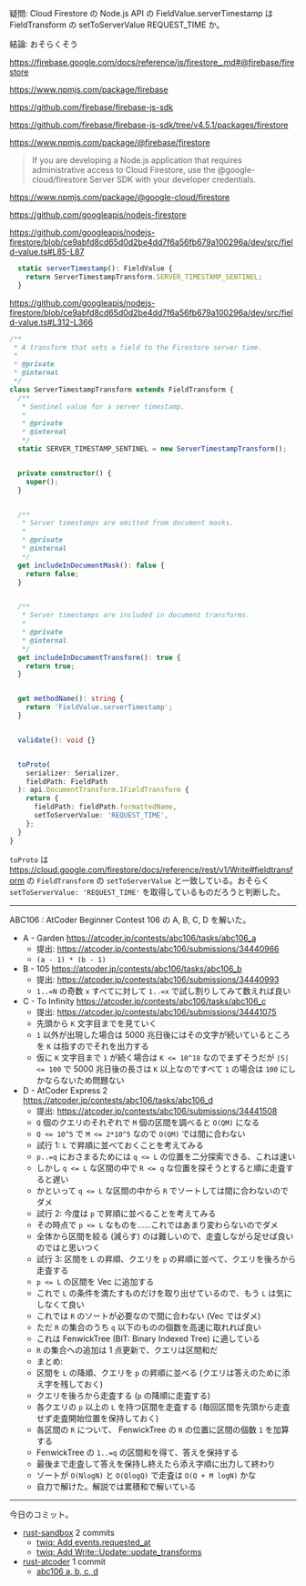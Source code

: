疑問: Cloud Firestore の Node.js API の FieldValue.serverTimestamp は FieldTransform の setToServerValue REQUEST_TIME か。

結論: おそらくそう

<https://firebase.google.com/docs/reference/js/firestore_.md#@firebase/firestore>

<https://www.npmjs.com/package/firebase>

<https://github.com/firebase/firebase-js-sdk>

<https://github.com/firebase/firebase-js-sdk/tree/v4.5.1/packages/firestore>

<https://www.npmjs.com/package/@firebase/firestore>

> If you are developing a Node.js application that requires administrative access to Cloud Firestore, use the @google-cloud/firestore Server SDK with your developer credentials.

<https://www.npmjs.com/package/@google-cloud/firestore>

<https://github.com/googleapis/nodejs-firestore>

<https://github.com/googleapis/nodejs-firestore/blob/ce9abfd8cd65d0d2be4dd7f6a56fb679a100296a/dev/src/field-value.ts#L85-L87>

```javascript
  static serverTimestamp(): FieldValue {
    return ServerTimestampTransform.SERVER_TIMESTAMP_SENTINEL;
  }
```

<https://github.com/googleapis/nodejs-firestore/blob/ce9abfd8cd65d0d2be4dd7f6a56fb679a100296a/dev/src/field-value.ts#L312-L366>

```typescript
/**
 * A transform that sets a field to the Firestore server time.
 *
 * @private
 * @internal
 */
class ServerTimestampTransform extends FieldTransform {
  /**
   * Sentinel value for a server timestamp.
   *
   * @private
   * @internal
   */
  static SERVER_TIMESTAMP_SENTINEL = new ServerTimestampTransform();


  private constructor() {
    super();
  }


  /**
   * Server timestamps are omitted from document masks.
   *
   * @private
   * @internal
   */
  get includeInDocumentMask(): false {
    return false;
  }


  /**
   * Server timestamps are included in document transforms.
   *
   * @private
   * @internal
   */
  get includeInDocumentTransform(): true {
    return true;
  }


  get methodName(): string {
    return 'FieldValue.serverTimestamp';
  }


  validate(): void {}


  toProto(
    serializer: Serializer,
    fieldPath: FieldPath
  ): api.DocumentTransform.IFieldTransform {
    return {
      fieldPath: fieldPath.formattedName,
      setToServerValue: 'REQUEST_TIME',
    };
  }
}
```

`toProto` は <https://cloud.google.com/firestore/docs/reference/rest/v1/Write#fieldtransform> の `FieldTransform` の `setToServerValue` と一致している。おそらく `setToServerValue: 'REQUEST_TIME'` を取得しているものだろうと判断した。

---

ABC106 : AtCoder Beginner Contest 106 の A, B, C, D を解いた。

- A - Garden
  <https://atcoder.jp/contests/abc106/tasks/abc106_a>
  - 提出: <https://atcoder.jp/contests/abc106/submissions/34440966>
  - `(a - 1) * (b - 1)`
- B - 105
  <https://atcoder.jp/contests/abc106/tasks/abc106_b>
  - 提出: <https://atcoder.jp/contests/abc106/submissions/34440993>
  - `1..=N` の奇数 `x` すべてに対して `1..=x` で試し割りしてみて数えれば良い
- C - To Infinity
  <https://atcoder.jp/contests/abc106/tasks/abc106_c>
  - 提出: <https://atcoder.jp/contests/abc106/submissions/34441075>
  - 先頭から `K` 文字目までを見ていく
  - `1` 以外が出現した場合は 5000 兆日後にはその文字が続いているところを `K` は指すのでそれを出力する
  - 仮に `K` 文字目まで `1` が続く場合は `K <= 10^18` なのでまずそうだが `|S| <= 100` で 5000 兆日後の長さは `K` 以上なのですべて `1` の場合は `100` にしかならないため問題ない
- D - AtCoder Express 2
  <https://atcoder.jp/contests/abc106/tasks/abc106_d>
  - 提出: <https://atcoder.jp/contests/abc106/submissions/34441508>
  - `Q` 個のクエリのそれぞれで `M` 個の区間を調べると `O(QM)` になる
  - `Q <= 10^5` で `M <= 2*10^5` なので `O(QM)` では間に合わない
  - 試行 1: `L` で昇順に並べておくことを考えてみる
  - `p..=q` におさまるためには `q <= L` の位置を二分探索できる、これは速い
  - しかし `q <= L` な区間の中で `R <= q` な位置を探そうとすると順に走査すると遅い
  - かといって `q <= L` な区間の中から `R` でソートしては間に合わないのでダメ
  - 試行 2: 今度は `p` で昇順に並べることを考えてみる
  - その時点で `p <= L` なものを……これではあまり変わらないのでダメ
  - 全体から区間を絞る (減らす) のは難しいので、走査しながら足せば良いのではと思いつく
  - 試行 3: 区間を `L` の昇順、クエリを `p` の昇順に並べて、クエリを後ろから走査する
  - `p <= L` の区間を Vec に追加する
  - これで `L` の条件を満たすものだけを取り出せているので、もう `L` は気にしなくて良い
  - これでは `R` のソートが必要なので間に合わない (Vec ではダメ)
  - ただ `R` の集合のうち `q` 以下のものの個数を高速に取れれば良い
  - これは FenwickTree (BIT: Binary Indexed Tree) に適している
  - `R` の集合への追加は 1 点更新で、クエリは区間和だ
  - まとめ:
  - 区間を `L` の降順、クエリを `p` の昇順に並べる (クエリは答えのために添え字を残しておく)
  - クエリを後ろから走査する (`p` の降順に走査する)
  - 各クエリの `p` 以上の `L` を持つ区間を走査する (毎回区間を先頭から走査せず走査開始位置を保持しておく)
  - 各区間の `R` について、 FenwickTree の `R` の位置に区間の個数 `1` を加算する
  - FenwickTree の `1..=q` の区間和を得て、答えを保持する
  - 最後まで走査して答えを保持し終えたら添え字順に出力して終わり
  - ソートが `O(NlogN)` と `O(QlogQ)` で走査は `O(Q + M logN)` かな
  - 自力で解けた。解説では累積和で解いている

---

今日のコミット。

- [rust-sandbox](https://github.com/bouzuya/rust-sandbox) 2 commits
  - [twiq: Add events.requested_at](https://github.com/bouzuya/rust-sandbox/commit/7e054fbbd4cbe2e29cfe9ed2f45559d50a374ed5)
  - [twiq: Add Write::Update::update_transforms](https://github.com/bouzuya/rust-sandbox/commit/e3d59bb7e3538c47aaf03507ac05a35b609a59e6)
- [rust-atcoder](https://github.com/bouzuya/rust-atcoder) 1 commit
  - [abc106 a, b, c, d](https://github.com/bouzuya/rust-atcoder/commit/cf139df0e32b58634edb15fb12c862d5565d2a2c)
